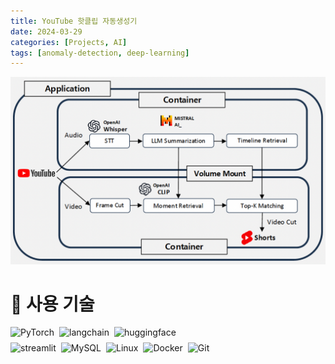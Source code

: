 ```yaml
---
title: YouTube 핫클립 자동생성기
date: 2024-03-29
categories: [Projects, AI]
tags: [anomaly-detection, deep-learning]
---
```

<img src="assets/img/snap/snap-model-arch.png" alt="SNAP 메인 페이지">

# 🔧 사용 기술

<div style="display: flex; flex-direction: column; gap: 0.5rem;">
  <div style="display: flex; flex-wrap: wrap; gap: 0.5rem;">
    <img src="https://img.shields.io/badge/PyTorch-EE4C2C?style=for-the-badge&logo=pytorch&logoColor=white" alt="PyTorch">
    <img src="https://img.shields.io/badge/langchain-1C3C3C?style=for-the-badge&logo=langchain&logoColor=white" alt="langchain">
    <img src="https://img.shields.io/badge/huggingface-FFD21E?style=for-the-badge&logo=huggingface&logoColor=black" alt="huggingface">
  </div>

  <div style="display: flex; flex-wrap: wrap; gap: 0.5rem;">
    <img src="https://img.shields.io/badge/streamlit-FF4B4B?style=for-the-badge&logo=streamlit&logoColor=white" alt="streamlit">
    <img src="https://img.shields.io/badge/MySQL-4479A1?style=for-the-badge&logo=mysql&logoColor=white" alt="MySQL">
    <img src="https://img.shields.io/badge/Linux-FCC624?style=for-the-badge&logo=linux&logoColor=black" alt="Linux">
    <img src="https://img.shields.io/badge/Docker-2496ED?style=for-the-badge&logo=docker&logoColor=white" alt="Docker">
    <img src="https://img.shields.io/badge/Git-F05032?style=for-the-badge&logo=git&logoColor=white" alt="Git">
  </div>
</div>